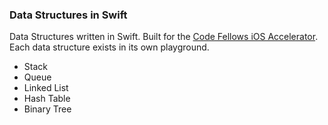 ### Data Structures in Swift

Data Structures written in Swift. Built for the [Code Fellows iOS Accelerator](https://www.codefellows.org/iOS-development-accelerator). Each data structure exists in its own playground.

* Stack
* Queue
* Linked List
* Hash Table
* Binary Tree
